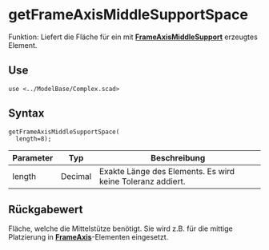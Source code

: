 # getFrameAxisMiddleSupportSpace

Funktion: Liefert die Fläche für ein mit [__FrameAxisMiddleSupport__](FrameAxisMiddleSupport.md) erzeugtes Element.

## Use
```
use <../ModelBase/Complex.scad>
```

## Syntax
```
getFrameAxisMiddleSupportSpace(
  length=8);
```

| Parameter | Typ | Beschreibung |
| ------ | ------ | ------ |
| length | Decimal | Exakte Länge des Elements. Es wird keine Toleranz addiert. |

## Rückgabewert
Fläche, welche die Mittelstütze benötigt. Sie wird z.B. für die mittige Platzierung in [__FrameAxis__](FrameAxis.md)-Elementen eingesetzt.
